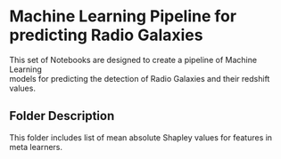 # Machine Learning Pipeline for predicting Radio Galaxies

This set of Notebooks are designed to create a pipeline of Machine Learning  
models for predicting the detection of Radio Galaxies and their redshift values.  

## Folder Description

This folder includes list of mean absolute Shapley values for features in meta learners.
